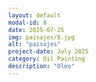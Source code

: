 ```yaml
---
layout: default
modal-id: 8
date: 2025-07-25
img: paisajes/8.jpg
alt: "paisajes"
project-date: July 2025
category: Oil Painting
description: "Oleo"
---
```

